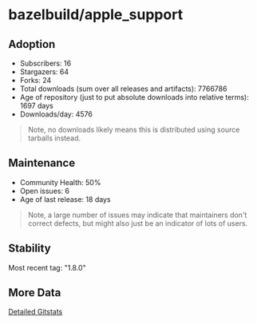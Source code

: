 # bazelbuild/apple_support

## Adoption

- Subscribers: 16
- Stargazers: 64
- Forks: 24
- Total downloads (sum over all releases and artifacts): 7766786
- Age of repository (just to put absolute downloads into relative terms): 1697 days
- Downloads/day: 4576

> Note, no downloads likely means this is distributed using source tarballs instead.

## Maintenance

- Community Health: 50%
- Open issues: 6
- Age of last release: 18 days

> Note, a large number of issues may indicate that maintainers don't correct defects, but might also
> just be an indicator of lots of users.

## Stability

Most recent tag: "1.8.0"

## More Data

[Detailed Gitstats](/bazel-catalog/gitstats/bazelbuild/apple_support)

